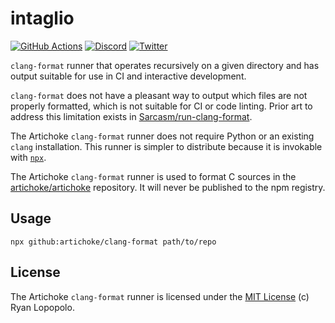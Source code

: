 # intaglio

[![GitHub Actions](https://github.com/artichoke/clang-format/workflows/CI/badge.svg)](https://github.com/artichoke/clang-format/actions)
[![Discord](https://img.shields.io/discord/607683947496734760)](https://discord.gg/QCe2tp2)
[![Twitter](https://img.shields.io/twitter/follow/artichokeruby?label=Follow&style=social)](https://twitter.com/artichokeruby)

`clang-format` runner that operates recursively on a given directory and has
output suitable for use in CI and interactive development.

`clang-format` does not have a pleasant way to output which files are not
properly formatted, which is not suitable for CI or code linting. Prior art to
address this limitation exists in [Sarcasm/run-clang-format].

The Artichoke `clang-format` runner does not require Python or an existing
`clang` installation. This runner is simpler to distribute because it is
invokable with [`npx`].

The Artichoke `clang-format` runner is used to format C sources in the
[artichoke/artichoke] repository. It will never be published to the npm
registry.

## Usage

```shell
npx github:artichoke/clang-format path/to/repo
```

## License

The Artichoke `clang-format` runner is licensed under the [MIT License](LICENSE)
(c) Ryan Lopopolo.

[sarcasm/run-clang-format]: https://github.com/Sarcasm/run-clang-format
[`npx`]:
  https://blog.npmjs.org/post/162869356040/introducing-npx-an-npm-package-runner
[artichoke/artichoke]: https://github.com/artichoke/artichoke
